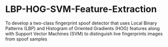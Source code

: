 # LBP-HOG-SVM-Feature-Extraction
To develop a two-class fingerprint spoof detector that uses Local Binary Patterns  (LBP) and Histogram of Oriented Gradients (HOG) features along with Support Vector Machines (SVM) to distinguish live fingerprints images from spoof samples
